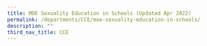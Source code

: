 ```yaml
---
title: MOE Sexuality Education in Schools (Updated Apr 2022)
permalink: /departments/CCE/moe-sexuality-education-in-schools/
description: ""
third_nav_title: CCE
---
```

